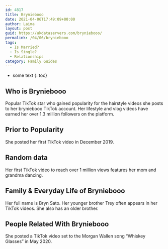 ```yaml
---
id: 4817
title: Bryniebooo
date: 2021-04-06T17:49:09+00:00
author: Laima
layout: post
guid: https://ukdataservers.com/bryniebooo/
permalink: /04/06/bryniebooo
tags:
  - Is Married?
  - Is Single?
  - Relationships
category: Family Guides
---
```


* some text
{: toc}


## Who is Bryniebooo
                  
                  
                  
Popular TikTok star who gained popularity for the hairstyle videos she posts to her bryniebooo TikTok account. Her lifestyle and vlog videos have earned her over 1.3 million followers on the platform. 
                  
              
            
              
            
                
                
                
## Prior to Popularity
                  
                  
                  
She posted her first TikTok video in December 2019. 
                  
              
            
              
            
                
                
                
## Random data
                  
                  
                  
Her first TikTok video to reach over 1 million views features her mom and grandma dancing. 
                  
              
            
              
            
                
                
                
## Family & Everyday Life of Bryniebooo
                  
                  
                  
Her full name is Bryn Sato. Her younger brother Trey often appears in her TikTok videos. She also has an older brother. 
                  
              
            
              
            
                
                
                
## People Related With Bryniebooo
                  
                  
                  
She posted a TikTok video set to the Morgan Wallen song &#8220;Whiskey Glasses&#8221; in May 2020. 
                  
              
            
              
            
                
              
            
              
              
            
            
              
            
          
          
          